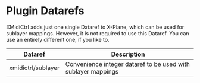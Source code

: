 # Plugin Datarefs

XMidiCtrl adds just one single Dataref to X-Plane, which can be used for sublayer mappings. However, it is
not required to use this Dataref. You can use an entirely different one, if you like to.

| Dataref                       | Description                                                   |
|-------------------------------|---------------------------------------------------------------|
| xmidictrl/sublayer            | Convenience integer dataref to be used with sublayer mappings |
